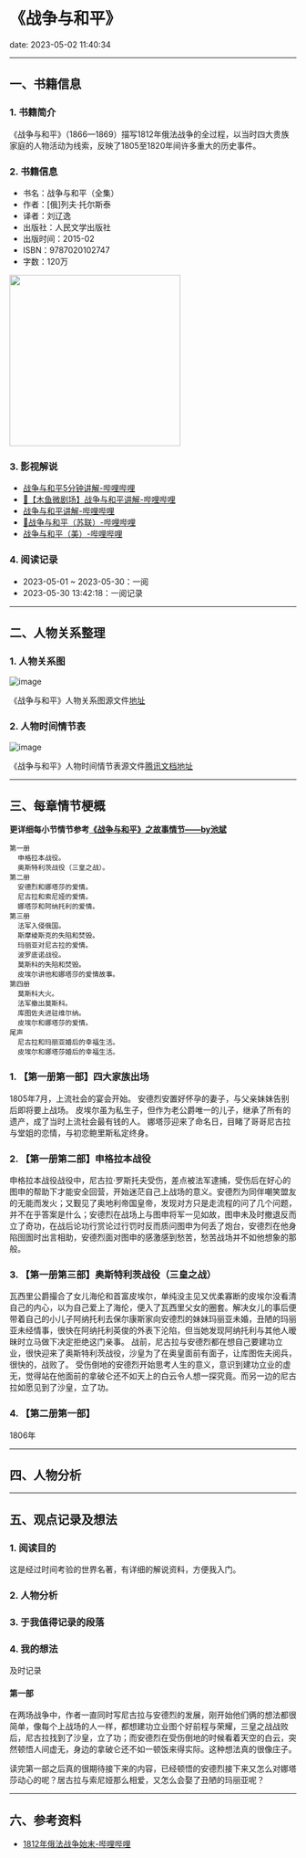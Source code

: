 # 《战争与和平》
date: 2023-05-02 11:40:34

---

## 一、书籍信息

### 1. 书籍简介

《战争与和平》（1866—1869）描写1812年俄法战争的全过程，以当时四大贵族家庭的人物活动为线索，反映了1805至1820年间许多重大的历史事件。

### 2. 书籍信息

- 书名：战争与和平（全集）
- 作者：[俄]列夫·托尔斯泰
- 译者：刘辽逸
- 出版社：人民文学出版社
- 出版时间：2015-02
- ISBN：9787020102747
- 字数：120万

<img height="300" src="https://s1.ax1x.com/2023/05/02/p9GBAcd.png"/>

### 3. 影视解说

- [战争与和平5分钟讲解-哔哩哔哩](https://www.bilibili.com/video/BV1hW411P7cW)
- [🧡【木鱼微剧场】战争与和平讲解-哔哩哔哩](https://www.bilibili.com/video/BV1PW411B7FA)
- [战争与和平讲解-哔哩哔哩](https://www.bilibili.com/video/BV11T411t7cu)
- [🧡战争与和平（苏联）-哔哩哔哩](https://www.bilibili.com/bangumi/play/ep374414)
- [战争与和平（美）-哔哩哔哩](https://www.bilibili.com/bangumi/play/ep269457)


### 4. 阅读记录

- 2023-05-01 ~ 2023-05-30：一阅
- 2023-05-30 13:42:18：一阅记录

---

## 二、人物关系整理

### 1. 人物关系图

![image](https://s1.ax1x.com/2023/04/13/ppvRHoj.png)

《战争与和平》人物关系图源文件[地址](https://boardmix.cn/app/share/CAE.COSm0AwgASoQGx5Yaq7JpLJxZ-L5OGiEBTAGQAE/7ejlcw)


### 2. 人物时间情节表

![image](https://s1.ax1x.com/2023/04/13/ppvRHoj.png)

《战争与和平》人物时间情节表源文件[腾讯文档地址](https://docs.qq.com/sheet/DRW9qZHlhdmdkSkdu)

---

## 三、每章情节梗概

**更详细每小节情节参考[《战争与和平》之故事情节——by池斌](https://zhuanlan.zhihu.com/p/37511606)**

```
第一册
  申格拉本战役。
  奥斯特利茨战役（三皇之战）。
第二册
  安德烈和娜塔莎的爱情。
  尼古拉和索尼娅的爱情。
  娜塔莎和阿纳托利的爱情。
第三册
  法军入侵俄国。
  斯摩棱斯克的失陷和焚毁。
  玛丽亚对尼古拉的爱情。
  波罗底诺战役。
  莫斯科的失陷和焚毁。
  皮埃尔讲他和娜塔莎的爱情故事。
第四册
  莫斯科大火。
  法军撤出莫斯科。
  库图佐夫进驻维尔纳。
  皮埃尔和娜塔莎的爱情。
尾声
  尼古拉和玛丽亚婚后的幸福生活。
  皮埃尔和娜塔莎婚后的幸福生活。
```

### 1. 【第一册第一部】四大家族出场

1805年7月，上流社会的宴会开始。
安德烈安置好怀孕的妻子，与父亲妹妹告别后即将要上战场。
皮埃尔虽为私生子，但作为老公爵唯一的儿子，继承了所有的遗产，成了当时上流社会最有钱的人。
娜塔莎迎来了命名日，目睹了哥哥尼古拉与堂姐的恋情，与初恋鲍里斯私定终身。
### 2. 【第一册第二部】申格拉本战役

申格拉本战役战役中，尼古拉·罗斯托夫受伤，差点被法军逮捕，受伤后在好心的图申的帮助下才能安全回营，开始迷茫自己上战场的意义。安德烈为同伴嘲笑盟友的无能而发火；又觐见了奥地利帝国皇帝，发现对方只是走流程的问了几个问题，并不在乎答案是什么；安德烈在战场上与图申将军一见如故，图申未及时撤退反而立了奇功，在战后论功行赏论过行罚时反而质问图申为何丢了炮台，安德烈在他身陷囹圄时出言相助，安德烈面对图申的感激感到愁苦，愁苦战场并不如他想象的那般。

### 3. 【第一册第三部】奥斯特利茨战役（三皇之战）

瓦西里公爵撮合了女儿海伦和首富皮埃尔，单纯没主见又优柔寡断的皮埃尔没看清自己的内心，以为自己爱上了海伦，便入了瓦西里父女的圈套。解决女儿的事后便带着自己的小儿子阿纳托利去保尔康斯家向安德烈的妹妹玛丽亚未婚，丑陋的玛丽亚未经情事，很快在阿纳托利英俊的外表下沦陷，但当她发现阿纳托利与其他人暧昧时立马做下决定拒绝这门亲事。
战前，尼古拉与安德烈都在想自己要建功立业，很快迎来了奥斯特利茨战役，沙皇为了在奥皇面前有面子，让库图佐夫阅兵，很快的，战败了。
受伤倒地的安德烈开始思考人生的意义，意识到建功立业的虚无，觉得站在他面前的拿破仑还不如天上的白云令人想一探究竟。而另一边的尼古拉如愿见到了沙皇，立了功。

### 4. 【第二册第一部】

1806年

---

## 四、人物分析

---

## 五、观点记录及想法

### 1. 阅读目的

这是经过时间考验的世界名著，有详细的解说资料，方便我入门。

### 2. 人物分析

### 3. 于我值得记录的段落

### 4. 我的想法 

及时记录

#### 第一部

在两场战争中，作者一直同时写尼古拉与安德烈的发展，刚开始他们俩的想法都很简单，像每个上战场的人一样，都想建功立业图个好前程与荣耀，三皇之战战败后，尼古拉找到了沙皇，立了功；而安德烈在受伤倒地的时候看着天空的白云，突然顿悟人间虚无，身边的拿破仑还不如一顿饭来得实际。这种想法真的很像庄子。

读完第一部之后真的很期待接下来的内容，已经顿悟的安德烈接下来又怎么对娜塔莎动心的呢？居古拉与索尼娅那么相爱，又怎么会娶了丑陋的玛丽亚呢？

---

## 六、参考资料

- [1812年俄法战争始末-哔哩哔哩](https://www.bilibili.com/video/BV13Z4y1P7dH)